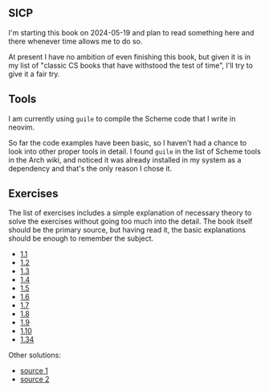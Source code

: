 ## SICP

I'm starting this book on 2024-05-19 and plan to read something here and there
whenever time allows me to do so.

At present I have no ambition of even finishing this book, but given it is in
my list of "classic CS books that have withstood the test of time", I'll try
to give it a fair try.

## Tools

I am currently using `guile` to compile the Scheme code that I write in neovim.

So far the code examples have been basic, so I haven't had a chance to look
into other proper tools in detail. I found `guile` in the list of Scheme tools
in the Arch wiki, and noticed it was already installed in my system as a
dependency and that's the only reason I chose it.

## Exercises

The list of exercises includes a simple explanation of necessary theory to
solve the exercises without going too much into the detail. The book itself
should be the primary source, but having read it, the basic explanations should
be enough to remember the subject.

- [1.1](books/structure_and_interpretation_of_computer_programs/1_01.md)
- [1.2](books/structure_and_interpretation_of_computer_programs/1_02.md)
- [1.3](books/structure_and_interpretation_of_computer_programs/1_03.md)
- [1.4](books/structure_and_interpretation_of_computer_programs/1_04.md)
- [1.5](books/structure_and_interpretation_of_computer_programs/1_05.md)
- [1.6](books/structure_and_interpretation_of_computer_programs/1_06.md)
- [1.7](books/structure_and_interpretation_of_computer_programs/1_07.md)
- [1.8](books/structure_and_interpretation_of_computer_programs/1_08.md)
- [1.9](books/structure_and_interpretation_of_computer_programs/1_09.md)
- [1.10](books/structure_and_interpretation_of_computer_programs/1_10.md)
- [1.34](books/structure_and_interpretation_of_computer_programs/1_34.md)


Other solutions:

- [source 1](http://web.archive.org/web/20240401022230/http://community.schemewiki.org/?SICP-Solutions)
- [source 2](http://web.archive.org/web/20240204151757/https://github.com/ivanjovanovic/sicp)
